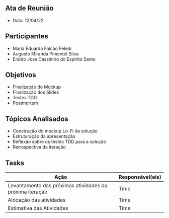 ## Ata de Reunião
* Data: 12/04/22
## Participantes
  * Maria Eduarda Falcão Feledi
  * Augusto Miranda Pimentel Silva
  * Eraldo Jose Cassimiro do Espirito Santo
## Objetivos
* Finalização do Mockup
* Finalização dos Slides
* Testes TDD
* Postmortem
## Tópicos Analisados
* Construção do mockup Lo-Fi da solução
* Estruturação da apresentação
* Reflexão sobre os testes TDD para a solução
* Retrospectiva da iteração
## Tasks
| Ação | Responsável(eis) |
|----------|----------|
|     Levantamento das próximas atividades da próxima iteração      | Time     |
|    Alocação das atividades      | Time     |
|   Estimativa das Atividades      | Time     |
